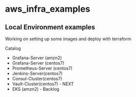 # aws_infra_examples

## Local Environment examples

Working on setting up some images and deploy with terraform

Catalog 
- Grafana-Server (amzn2)
- Grafana-Server (centos7)
- Prometheus-Server (centos7)
- Jenkins-Server(centos7)
- Consul-Cluster(centos7)
- Vault-Cluster(centos7) - NEXT
- EKS (amzn2) - Backlog
